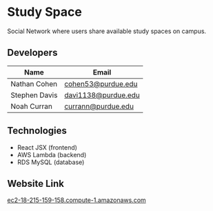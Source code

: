# Study Space
Social Network where users share available study spaces on campus.

## Developers

|Name         |Email              |
|-------------|-------------------|
|Nathan Cohen |cohen53@purdue.edu |
|Stephen Davis|davi1138@purdue.edu|
|Noah Curran  |currann@purdue.edu |

## Technologies
- React JSX  (frontend)
- AWS Lambda (backend)
- RDS MySQL  (database)

## Website Link
[ec2-18-215-159-158.compute-1.amazonaws.com](ec2-18-215-159-158.compute-1.amazonaws.com)
